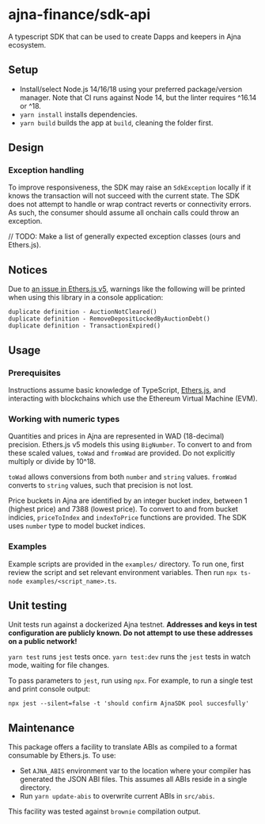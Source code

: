 # ajna-finance/sdk-api

A typescript SDK that can be used to create Dapps and keepers in Ajna ecosystem.

## Setup

- Install/select Node.js 14/16/18 using your preferred package/version manager. Note that CI runs against Node 14, but the linter requires ^16.14 or ^18.
- `yarn install` installs dependencies.
- `yarn build` builds the app at `build`, cleaning the folder first.

## Design

### Exception handling

To improve responsiveness, the SDK may raise an `SdkException` locally if it knows the transaction will not succeed with the current state. The SDK does not attempt to handle or wrap contract reverts or connectivity errors. As such, the consumer should assume all onchain calls could throw an exception.

// TODO: Make a list of generally expected exception classes (ours and Ethers.js).

## Notices

Due to [an issue in Ethers.js v5](https://github.com/ethers-io/ethers.js/issues/1029), warnings like the following will be printed when using this library in a console application:

```
duplicate definition - AuctionNotCleared()
duplicate definition - RemoveDepositLockedByAuctionDebt()
duplicate definition - TransactionExpired()
```

## Usage

### Prerequisites

Instructions assume basic knowledge of TypeScript, [Ethers.js](https://docs.ethers.org/v5), and interacting with blockchains which use the Ethereum Virtual Machine (EVM).

### Working with numeric types

Quantities and prices in Ajna are represented in WAD (18-decimal) precision. Ethers.js v5 models this using `BigNumber`. To convert to and from these scaled values, `toWad` and `fromWad` are provided. Do not explicitly multiply or divide by 10^18.

`toWad` allows conversions from both `number` and `string` values.
`fromWad` converts to `string` values, such that precision is not lost.

Price buckets in Ajna are identified by an integer bucket index, between 1 (highest price) and 7388 (lowest price). To convert to and from bucket indicies, `priceToIndex` and `indexToPrice` functions are provided. The SDK uses `number` type to model bucket indices.

### Examples

Example scripts are provided in the `examples/` directory. To run one, first review the script and set relevant environment variables. Then run `npx ts-node examples/<script_name>.ts`.

## Unit testing

Unit tests run against a dockerized Ajna testnet.
**Addresses and keys in test configuration are publicly known. Do not attempt to use these addresses on a public network!**

`yarn test` runs `jest` tests once.
`yarn test:dev` runs the `jest` tests in watch mode, waiting for file changes.

To pass parameters to `jest`, run using `npx`. For example, to run a single test and print console output:

```shell
npx jest --silent=false -t 'should confirm AjnaSDK pool succesfully'
```

## Maintenance

This package offers a facility to translate ABIs as compiled to a format consumable by Ethers.js. To use:

- Set `AJNA_ABIS` environment var to the location where your compiler has generated the JSON ABI files. This assumes all ABIs reside in a single directory.
- Run `yarn update-abis` to overwrite current ABIs in `src/abis`.

This facility was tested against `brownie` compilation output.

